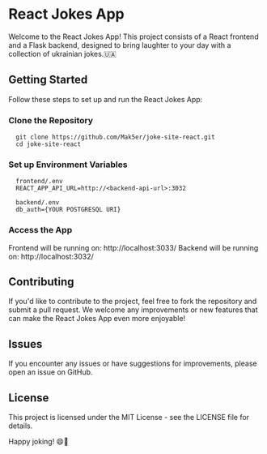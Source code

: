 # React Jokes App
Welcome to the React Jokes App! This project consists of a React frontend and a Flask backend, designed to bring laughter to your day with a collection of ukrainian jokes.🇺🇦

## Getting Started
Follow these steps to set up and run the React Jokes App:

### Clone the Repository

      git clone https://github.com/Mak5er/joke-site-react.git
      cd joke-site-react

### Set up Environment Variables

      frontend/.env
      REACT_APP_API_URL=http://<backend-api-url>:3032

      backend/.env
      db_auth={YOUR POSTGRESQL URI}

### Access the App 
Frontend will be running on: http://localhost:3033/
Backend will be running on: http://localhost:3032/

## Contributing
If you'd like to contribute to the project, feel free to fork the repository and submit a pull request. We welcome any improvements or new features that can make the React Jokes App even more enjoyable!

## Issues
If you encounter any issues or have suggestions for improvements, please open an issue on GitHub.

## License
This project is licensed under the MIT License - see the LICENSE file for details.

Happy joking! 😄🎉